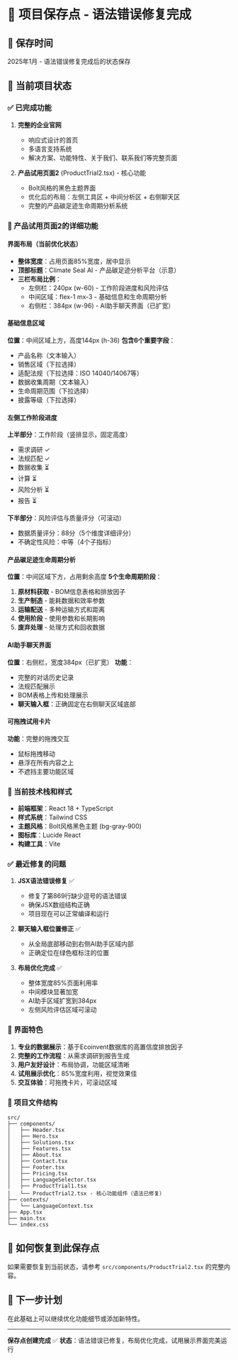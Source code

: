 # 🔄 项目保存点 - 语法错误修复完成

## 📅 保存时间
2025年1月 - 语法错误修复完成后的状态保存

## 🎯 当前项目状态

### ✅ 已完成功能
1. **完整的企业官网**
   - 响应式设计的首页
   - 多语言支持系统
   - 解决方案、功能特性、关于我们、联系我们等完整页面

2. **产品试用页面2** (ProductTrial2.tsx) - 核心功能
   - Bolt风格的黑色主题界面
   - 优化后的布局：左侧工具区 + 中间分析区 + 右侧聊天区
   - 完整的产品碳足迹生命周期分析系统

### 🔧 产品试用页面2的详细功能

#### 界面布局（当前优化状态）
- **整体宽度**：占用页面85%宽度，居中显示
- **顶部标题**：Climate Seal AI - 产品碳足迹分析平台（示意）
- **三栏布局比例**：
  - 左侧栏：240px (w-60) - 工作阶段进度和风险评估
  - 中间区域：flex-1 mx-3 - 基础信息和生命周期分析
  - 右侧栏：384px (w-96) - AI助手聊天界面（已扩宽）

#### 基础信息区域
**位置**：中间区域上方，高度144px (h-36)
**包含6个重要字段**：
- 产品名称（文本输入）
- 销售区域（下拉选择）
- 适配法规（下拉选择：ISO 14040/14067等）
- 数据收集周期（文本输入）
- 生命周期范围（下拉选择）
- 披露等级（下拉选择）

#### 左侧工作阶段进度
**上半部分**：工作阶段（竖排显示，固定高度）
- 需求调研 ✓
- 法规匹配 ✓
- 数据收集 ⏳
- 计算 ⏳
- 风险分析 ⏳
- 报告 ⏳

**下半部分**：风险评估与质量评分（可滚动）
- 数据质量评分：88分（5个维度详细评分）
- 不确定性风险：中等（4个子指标）

#### 产品碳足迹生命周期分析
**位置**：中间区域下方，占用剩余高度
**5个生命周期阶段**：
1. **原材料获取** - BOM信息表格和排放因子
2. **生产制造** - 能耗数据和效率参数
3. **运输配送** - 多种运输方式和距离
4. **使用阶段** - 使用参数和长期影响
5. **废弃处理** - 处理方式和回收数据

#### AI助手聊天界面
**位置**：右侧栏，宽度384px（已扩宽）
**功能**：
- 完整的对话历史记录
- 法规匹配展示
- BOM表格上传和处理展示
- **聊天输入框**：正确固定在右侧聊天区域底部

#### 可拖拽试用卡片
**功能**：完整的拖拽交互
- 鼠标拖拽移动
- 悬浮在所有内容之上
- 不遮挡主要功能区域

### 🎨 当前技术栈和样式
- **前端框架**：React 18 + TypeScript
- **样式系统**：Tailwind CSS
- **主题风格**：Bolt风格黑色主题 (bg-gray-900)
- **图标库**：Lucide React
- **构建工具**：Vite

### ✅ 最近修复的问题
1. **JSX语法错误修复** ✅
   - 修复了第869行缺少逗号的语法错误
   - 确保JSX数组结构正确
   - 项目现在可以正常编译和运行

2. **聊天输入框位置修正** ✅
   - 从全局底部移动到右侧AI助手区域内部
   - 正确定位在绿色框标注的位置

3. **布局优化完成** ✅
   - 整体宽度85%页面利用率
   - 中间模块显著加宽
   - AI助手区域扩宽到384px
   - 左侧风险评估区域可滚动

### 🎯 界面特色
1. **专业的数据展示**：基于Ecoinvent数据库的高置信度排放因子
2. **完整的工作流程**：从需求调研到报告生成
3. **用户友好设计**：布局协调，功能区域清晰
4. **试用展示优化**：85%宽度利用，视觉效果佳
5. **交互体验**：可拖拽卡片，可滚动区域

### 📁 项目文件结构
```
src/
├── components/
│   ├── Header.tsx
│   ├── Hero.tsx
│   ├── Solutions.tsx
│   ├── Features.tsx
│   ├── About.tsx
│   ├── Contact.tsx
│   ├── Footer.tsx
│   ├── Pricing.tsx
│   ├── LanguageSelector.tsx
│   ├── ProductTrial1.tsx
│   └── ProductTrial2.tsx - 核心功能组件（语法已修复）
├── contexts/
│   └── LanguageContext.tsx
├── App.tsx
├── main.tsx
└── index.css
```

## 🔄 如何恢复到此保存点
如果需要恢复到当前状态，请参考 `src/components/ProductTrial2.tsx` 的完整内容。

## 📝 下一步计划
在此基础上可以继续优化功能细节或添加新特性。

---
**保存点创建完成** ✅
**状态**：语法错误已修复，布局优化完成，试用展示界面完美运行